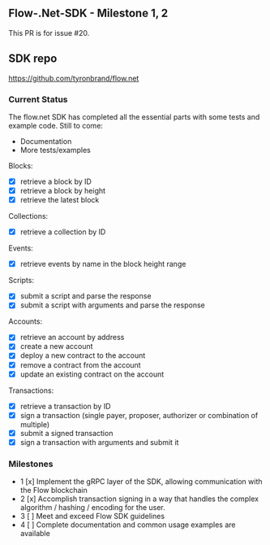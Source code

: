 ## Flow-.Net-SDK - Milestone 1, 2

This PR is for issue #20.

## SDK repo

https://github.com/tyronbrand/flow.net

### Current Status

The flow.net SDK has completed all the essential parts with some tests and example code.
Still to come:
- Documentation
- More tests/examples

Blocks:

- [x] retrieve a block by ID
- [x] retrieve a block by height
- [x] retrieve the latest block

Collections:

- [x] retrieve a collection by ID

Events:

- [x] retrieve events by name in the block height range

Scripts:

- [x] submit a script and parse the response
- [x] submit a script with arguments and parse the response

Accounts:

- [x] retrieve an account by address
- [x] create a new account
- [x] deploy a new contract to the account
- [x] remove a contract from the account
- [x] update an existing contract on the account

Transactions:

- [x] retrieve a transaction by ID
- [x] sign a transaction (single payer, proposer, authorizer or combination of multiple)
- [x] submit a signed transaction
- [x] sign a transaction with arguments and submit it

### Milestones

- 1 [x] Implement the gRPC layer of the SDK, allowing communication with the Flow blockchain
- 2 [x] Accomplish transaction signing in a way that handles the complex algorithm / hashing / encoding for the user.
- 3 [ ] Meet and exceed Flow SDK guidelines
- 4 [ ] Complete documentation and common usage examples are available
